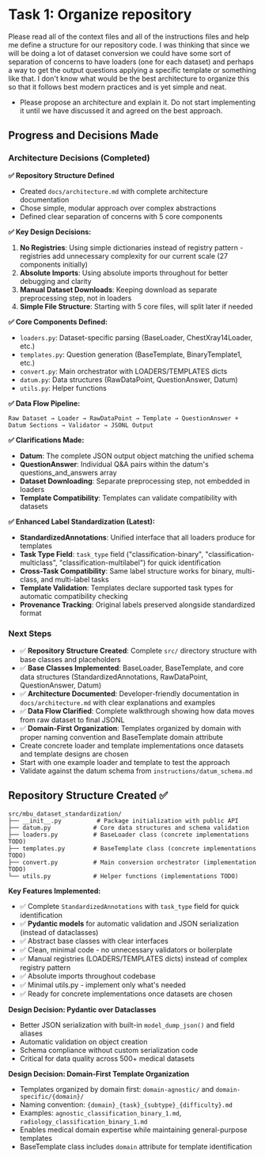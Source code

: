 # Task 1: Organize repository
Please read all of the context files and all of the instructions files and help me define a structure for our repository code. I was thinking that since we will be doing a lot of dataset conversion we could have some sort of separation of concerns to have 
loaders (one for each dataset) and perhaps a way to get the output questions applying a specific template or something like that. I don't know what would be the best architecture to organize this so that it follows best modern practices and is yet simple and neat. 

- Please propose an architecture and explain it. Do not start implementing it until we have discussed it and agreed on the best approach.

## Progress and Decisions Made

### Architecture Decisions (Completed)

**✅ Repository Structure Defined**
- Created `docs/architecture.md` with complete architecture documentation
- Chose simple, modular approach over complex abstractions
- Defined clear separation of concerns with 5 core components

**✅ Key Design Decisions:**
1. **No Registries**: Using simple dictionaries instead of registry pattern - registries add unnecessary complexity for our current scale (27 components initially)
2. **Absolute Imports**: Using absolute imports throughout for better debugging and clarity
3. **Manual Dataset Downloads**: Keeping download as separate preprocessing step, not in loaders
4. **Simple File Structure**: Starting with 5 core files, will split later if needed

**✅ Core Components Defined:**
- `loaders.py`: Dataset-specific parsing (BaseLoader, ChestXray14Loader, etc.)
- `templates.py`: Question generation (BaseTemplate, BinaryTemplate1, etc.) 
- `convert.py`: Main orchestrator with LOADERS/TEMPLATES dicts
- `datum.py`: Data structures (RawDataPoint, QuestionAnswer, Datum)
- `utils.py`: Helper functions

**✅ Data Flow Pipeline:**
```
Raw Dataset → Loader → RawDataPoint → Template → QuestionAnswer + Datum Sections → Validator → JSONL Output
```

**✅ Clarifications Made:**
- **Datum**: The complete JSON output object matching the unified schema
- **QuestionAnswer**: Individual Q&A pairs within the datum's questions_and_answers array
- **Dataset Downloading**: Separate preprocessing step, not embedded in loaders
- **Template Compatibility**: Templates can validate compatibility with datasets

**✅ Enhanced Label Standardization (Latest):**
- **StandardizedAnnotations**: Unified interface that all loaders produce for templates
- **Task Type Field**: `task_type` field ("classification-binary", "classification-multiclass", "classification-multilabel") for quick identification
- **Cross-Task Compatibility**: Same label structure works for binary, multi-class, and multi-label tasks
- **Template Validation**: Templates declare supported task types for automatic compatibility checking
- **Provenance Tracking**: Original labels preserved alongside standardized format

### Next Steps
- ✅ **Repository Structure Created**: Complete `src/` directory structure with base classes and placeholders
- ✅ **Base Classes Implemented**: BaseLoader, BaseTemplate, and core data structures (StandardizedAnnotations, RawDataPoint, QuestionAnswer, Datum)
- ✅ **Architecture Documented**: Developer-friendly documentation in `docs/architecture.md` with clear explanations and examples
- ✅ **Data Flow Clarified**: Complete walkthrough showing how data moves from raw dataset to final JSONL
- ✅ **Domain-First Organization**: Templates organized by domain with proper naming convention and BaseTemplate domain attribute
- Create concrete loader and template implementations once datasets and template designs are chosen
- Start with one example loader and template to test the approach
- Validate against the datum schema from `instructions/datum_schema.md`

## Repository Structure Created ✅

```
src/mbu_dataset_standardization/
├── __init__.py          # Package initialization with public API
├── datum.py            # Core data structures and schema validation
├── loaders.py          # BaseLoader class (concrete implementations TODO)
├── templates.py        # BaseTemplate class (concrete implementations TODO)
├── convert.py          # Main conversion orchestrator (implementation TODO)
└── utils.py            # Helper functions (implementations TODO)
```

**Key Features Implemented:**
- ✅ Complete `StandardizedAnnotations` with `task_type` field for quick identification
- ✅ **Pydantic models** for automatic validation and JSON serialization (instead of dataclasses)
- ✅ Abstract base classes with clear interfaces
- ✅ Clean, minimal code - no unnecessary validators or boilerplate
- ✅ Manual registries (LOADERS/TEMPLATES dicts) instead of complex registry pattern
- ✅ Absolute imports throughout codebase
- ✅ Minimal utils.py - implement only what's needed
- ✅ Ready for concrete implementations once datasets are chosen

**Design Decision: Pydantic over Dataclasses**
- Better JSON serialization with built-in `model_dump_json()` and field aliases
- Automatic validation on object creation 
- Schema compliance without custom serialization code
- Critical for data quality across 500+ medical datasets

**Design Decision: Domain-First Template Organization**
- Templates organized by domain first: `domain-agnostic/` and `domain-specific/{domain}/`
- Naming convention: `{domain}_{task}_{subtype}_{difficulty}.md`
- Examples: `agnostic_classification_binary_1.md`, `radiology_classification_binary_1.md`
- Enables medical domain expertise while maintaining general-purpose templates
- BaseTemplate class includes `domain` attribute for template identification